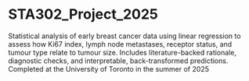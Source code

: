 # STA302_Project_2025 
Statistical analysis of early breast cancer data using linear regression to assess how Ki67 index, lymph node metastases, receptor status, and tumour type relate to tumour size. Includes literature-backed rationale, diagnostic checks, and interpretable, back-transformed predictions.
Completed at the University of Toronto in the summer of 2025

